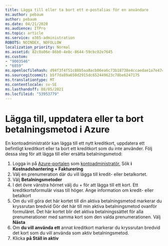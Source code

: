 ```yaml
---
title: Lägga till eller ta bort ett e-postalias för en användare
ms.author: pebaum
author: pebaum
ms.date: 04/21/2020
ms.audience: ITPro
ms.topic: article
ms.service: o365-administration
ROBOTS: NOINDEX, NOFOLLOW
localization_priority: Normal
ms.assetid: 82c0a06e-86b0-4e8c-8644-59cbc02e7645
ms.custom:
- "9003546"
- "6859"
ms.openlocfilehash: d94f3f4f51c88b5aa8acb06ea6c73b18738e4ccaedae1a7e47456f3b64ac4697
ms.sourcegitcommit: b5f7da89a650d2915dc652449623c78be6247175
ms.translationtype: MT
ms.contentlocale: sv-SE
ms.lasthandoff: 08/05/2021
ms.locfileid: "53953779"
---
```

# <a name="add-update-or-delete-payment-method-in-azure"></a>Lägga till, uppdatera eller ta bort betalningsmetod i Azure

En kontoadministratör kan lägga till ett nytt kreditkort, uppdatera ett befintligt kreditkort eller ta bort ett kreditkort som du inte använder. Följ dessa steg för att lägga till eller ersätta betalningsmetod:

1. Logga in på [Azure-portalen](https://portal.azure.com/) som [kontoadministratör.](https://docs.microsoft.com/azure/billing/billing-subscription-transfer?WT.mc_id=Portal-Microsoft_Azure_Support#whoisaa) Sök **i Kostnadshantering + Fakturering**
2. Välj en prenumeration där du vill lägga till kredit- eller betalkortet.
3. Välj **Betalningsmetoder**
4. I det övre vänstra hörnet välj du + för att lägga till ett kort. Ett kreditkortsformulär visas till höger. Ange information om kredit- eller betalkort
5. Om du vill göra det här kortet till din aktiva betalningsmetod markerar du kryssrutan bredvid Gör det här till min aktiva betalningsmetod ovanför formuläret. Det här kortet blir det aktiva betalningssättet för alla prenumerationer med samma kort som den valda prenumerationen. Välj **Nästa**
6. Om **du vill använda ett** annat kreditkort markerar du kryssrutan bredvid det kort som du vill använda som aktiv betalningsmetod.
7. Klicka **på Ställ in aktiv**
